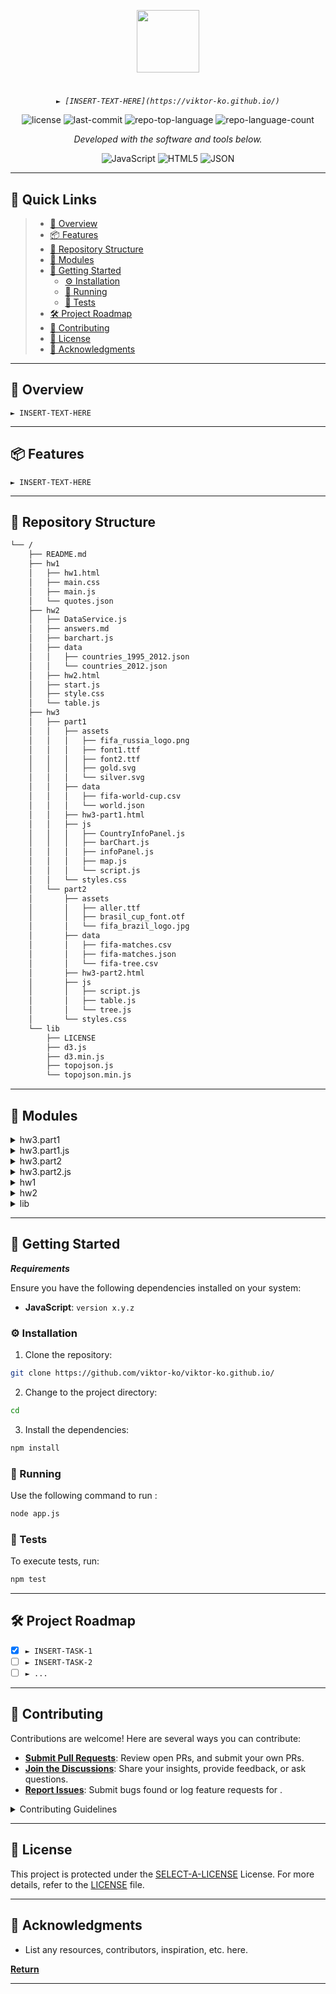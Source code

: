 <p align="center">
  <img src="https://cdn-icons-png.flaticon.com/512/6295/6295417.png" width="100" />
</p>
<p align="center">
    <h1 align="center"></h1>
</p>
<p align="center">
    <em><code>► [INSERT-TEXT-HERE](https://viktor-ko.github.io/)</code></em>
</p>
<p align="center">
	<img src="https://img.shields.io/github/license/viktor-ko/viktor-ko.github.io?style=flat&color=0080ff" alt="license">
	<img src="https://img.shields.io/github/last-commit/viktor-ko/viktor-ko.github.io?style=flat&logo=git&logoColor=white&color=0080ff" alt="last-commit">
	<img src="https://img.shields.io/github/languages/top/viktor-ko/viktor-ko.github.io?style=flat&color=0080ff" alt="repo-top-language">
	<img src="https://img.shields.io/github/languages/count/viktor-ko/viktor-ko.github.io?style=flat&color=0080ff" alt="repo-language-count">
<p>
<p align="center">
		<em>Developed with the software and tools below.</em>
</p>
<p align="center">
	<img src="https://img.shields.io/badge/JavaScript-F7DF1E.svg?style=flat&logo=JavaScript&logoColor=black" alt="JavaScript">
	<img src="https://img.shields.io/badge/HTML5-E34F26.svg?style=flat&logo=HTML5&logoColor=white" alt="HTML5">
	<img src="https://img.shields.io/badge/JSON-000000.svg?style=flat&logo=JSON&logoColor=white" alt="JSON">
</p>
<hr>

## 🔗 Quick Links

> - [📍 Overview](#-overview)
> - [📦 Features](#-features)
> - [📂 Repository Structure](#-repository-structure)
> - [🧩 Modules](#-modules)
> - [🚀 Getting Started](#-getting-started)
>   - [⚙️ Installation](#️-installation)
>   - [🤖 Running ](#-running-)
>   - [🧪 Tests](#-tests)
> - [🛠 Project Roadmap](#-project-roadmap)
> - [🤝 Contributing](#-contributing)
> - [📄 License](#-license)
> - [👏 Acknowledgments](#-acknowledgments)

---

## 📍 Overview

<code>► INSERT-TEXT-HERE</code>

---

## 📦 Features

<code>► INSERT-TEXT-HERE</code>

---

## 📂 Repository Structure

```sh
└── /
    ├── README.md
    ├── hw1
    │   ├── hw1.html
    │   ├── main.css
    │   ├── main.js
    │   └── quotes.json
    ├── hw2
    │   ├── DataService.js
    │   ├── answers.md
    │   ├── barchart.js
    │   ├── data
    │   │   ├── countries_1995_2012.json
    │   │   └── countries_2012.json
    │   ├── hw2.html
    │   ├── start.js
    │   ├── style.css
    │   └── table.js
    ├── hw3
    │   ├── part1
    │   │   ├── assets
    │   │   │   ├── fifa_russia_logo.png
    │   │   │   ├── font1.ttf
    │   │   │   ├── font2.ttf
    │   │   │   ├── gold.svg
    │   │   │   └── silver.svg
    │   │   ├── data
    │   │   │   ├── fifa-world-cup.csv
    │   │   │   └── world.json
    │   │   ├── hw3-part1.html
    │   │   ├── js
    │   │   │   ├── CountryInfoPanel.js
    │   │   │   ├── barChart.js
    │   │   │   ├── infoPanel.js
    │   │   │   ├── map.js
    │   │   │   └── script.js
    │   │   └── styles.css
    │   └── part2
    │       ├── assets
    │       │   ├── aller.ttf
    │       │   ├── brasil_cup_font.otf
    │       │   └── fifa_brazil_logo.jpg
    │       ├── data
    │       │   ├── fifa-matches.csv
    │       │   ├── fifa-matches.json
    │       │   └── fifa-tree.csv
    │       ├── hw3-part2.html
    │       ├── js
    │       │   ├── script.js
    │       │   ├── table.js
    │       │   └── tree.js
    │       └── styles.css
    └── lib
        ├── LICENSE
        ├── d3.js
        ├── d3.min.js
        ├── topojson.js
        └── topojson.min.js
```

---

## 🧩 Modules

<details closed><summary>hw3.part1</summary>

| File                                                                                                    | Summary                         |
| ---                                                                                                     | ---                             |
| [styles.css](https://github.com/viktor-ko/viktor-ko.github.io/blob/master/hw3/part1/styles.css)         | <code>► INSERT-TEXT-HERE</code> |
| [hw3-part1.html](https://github.com/viktor-ko/viktor-ko.github.io/blob/master/hw3/part1/hw3-part1.html) | <code>► INSERT-TEXT-HERE</code> |

</details>

<details closed><summary>hw3.part1.js</summary>

| File                                                                                                                 | Summary                         |
| ---                                                                                                                  | ---                             |
| [barChart.js](https://github.com/viktor-ko/viktor-ko.github.io/blob/master/hw3/part1/js/barChart.js)                 | <code>► INSERT-TEXT-HERE</code> |
| [infoPanel.js](https://github.com/viktor-ko/viktor-ko.github.io/blob/master/hw3/part1/js/infoPanel.js)               | <code>► INSERT-TEXT-HERE</code> |
| [map.js](https://github.com/viktor-ko/viktor-ko.github.io/blob/master/hw3/part1/js/map.js)                           | <code>► INSERT-TEXT-HERE</code> |
| [CountryInfoPanel.js](https://github.com/viktor-ko/viktor-ko.github.io/blob/master/hw3/part1/js/CountryInfoPanel.js) | <code>► INSERT-TEXT-HERE</code> |
| [script.js](https://github.com/viktor-ko/viktor-ko.github.io/blob/master/hw3/part1/js/script.js)                     | <code>► INSERT-TEXT-HERE</code> |

</details>

<details closed><summary>hw3.part2</summary>

| File                                                                                                    | Summary                         |
| ---                                                                                                     | ---                             |
| [styles.css](https://github.com/viktor-ko/viktor-ko.github.io/blob/master/hw3/part2/styles.css)         | <code>► INSERT-TEXT-HERE</code> |
| [hw3-part2.html](https://github.com/viktor-ko/viktor-ko.github.io/blob/master/hw3/part2/hw3-part2.html) | <code>► INSERT-TEXT-HERE</code> |

</details>

<details closed><summary>hw3.part2.js</summary>

| File                                                                                             | Summary                         |
| ---                                                                                              | ---                             |
| [table.js](https://github.com/viktor-ko/viktor-ko.github.io/blob/master/hw3/part2/js/table.js)   | <code>► INSERT-TEXT-HERE</code> |
| [script.js](https://github.com/viktor-ko/viktor-ko.github.io/blob/master/hw3/part2/js/script.js) | <code>► INSERT-TEXT-HERE</code> |
| [tree.js](https://github.com/viktor-ko/viktor-ko.github.io/blob/master/hw3/part2/js/tree.js)     | <code>► INSERT-TEXT-HERE</code> |

</details>

<details closed><summary>hw1</summary>

| File                                                                                        | Summary                         |
| ---                                                                                         | ---                             |
| [quotes.json](https://github.com/viktor-ko/viktor-ko.github.io/blob/master/hw1/quotes.json) | <code>► INSERT-TEXT-HERE</code> |
| [main.js](https://github.com/viktor-ko/viktor-ko.github.io/blob/master/hw1/main.js)         | <code>► INSERT-TEXT-HERE</code> |
| [main.css](https://github.com/viktor-ko/viktor-ko.github.io/blob/master/hw1/main.css)       | <code>► INSERT-TEXT-HERE</code> |
| [hw1.html](https://github.com/viktor-ko/viktor-ko.github.io/blob/master/hw1/hw1.html)       | <code>► INSERT-TEXT-HERE</code> |

</details>

<details closed><summary>hw2</summary>

| File                                                                                              | Summary                         |
| ---                                                                                               | ---                             |
| [hw2.html](https://github.com/viktor-ko/viktor-ko.github.io/blob/master/hw2/hw2.html)             | <code>► INSERT-TEXT-HERE</code> |
| [table.js](https://github.com/viktor-ko/viktor-ko.github.io/blob/master/hw2/table.js)             | <code>► INSERT-TEXT-HERE</code> |
| [start.js](https://github.com/viktor-ko/viktor-ko.github.io/blob/master/hw2/start.js)             | <code>► INSERT-TEXT-HERE</code> |
| [style.css](https://github.com/viktor-ko/viktor-ko.github.io/blob/master/hw2/style.css)           | <code>► INSERT-TEXT-HERE</code> |
| [barchart.js](https://github.com/viktor-ko/viktor-ko.github.io/blob/master/hw2/barchart.js)       | <code>► INSERT-TEXT-HERE</code> |
| [DataService.js](https://github.com/viktor-ko/viktor-ko.github.io/blob/master/hw2/DataService.js) | <code>► INSERT-TEXT-HERE</code> |

</details>

<details closed><summary>lib</summary>

| File                                                                                                | Summary                         |
| ---                                                                                                 | ---                             |
| [d3.min.js](https://github.com/viktor-ko/viktor-ko.github.io/blob/master/lib/d3.min.js)             | <code>► INSERT-TEXT-HERE</code> |
| [d3.js](https://github.com/viktor-ko/viktor-ko.github.io/blob/master/lib/d3.js)                     | <code>► INSERT-TEXT-HERE</code> |
| [topojson.min.js](https://github.com/viktor-ko/viktor-ko.github.io/blob/master/lib/topojson.min.js) | <code>► INSERT-TEXT-HERE</code> |
| [topojson.js](https://github.com/viktor-ko/viktor-ko.github.io/blob/master/lib/topojson.js)         | <code>► INSERT-TEXT-HERE</code> |

</details>

---

## 🚀 Getting Started

***Requirements***

Ensure you have the following dependencies installed on your system:

* **JavaScript**: `version x.y.z`

### ⚙️ Installation

1. Clone the  repository:

```sh
git clone https://github.com/viktor-ko/viktor-ko.github.io/
```

2. Change to the project directory:

```sh
cd 
```

3. Install the dependencies:

```sh
npm install
```

### 🤖 Running 

Use the following command to run :

```sh
node app.js
```

### 🧪 Tests

To execute tests, run:

```sh
npm test
```

---

## 🛠 Project Roadmap

- [X] `► INSERT-TASK-1`
- [ ] `► INSERT-TASK-2`
- [ ] `► ...`

---

## 🤝 Contributing

Contributions are welcome! Here are several ways you can contribute:

- **[Submit Pull Requests](https://github.com/viktor-ko/viktor-ko.github.io/blob/main/CONTRIBUTING.md)**: Review open PRs, and submit your own PRs.
- **[Join the Discussions](https://github.com/viktor-ko/viktor-ko.github.io/discussions)**: Share your insights, provide feedback, or ask questions.
- **[Report Issues](https://github.com/viktor-ko/viktor-ko.github.io/issues)**: Submit bugs found or log feature requests for .

<details closed>
    <summary>Contributing Guidelines</summary>

1. **Fork the Repository**: Start by forking the project repository to your GitHub account.
2. **Clone Locally**: Clone the forked repository to your local machine using a Git client.
   ```sh
   git clone https://github.com/viktor-ko/viktor-ko.github.io/
   ```
3. **Create a New Branch**: Always work on a new branch, giving it a descriptive name.
   ```sh
   git checkout -b new-feature-x
   ```
4. **Make Your Changes**: Develop and test your changes locally.
5. **Commit Your Changes**: Commit with a clear message describing your updates.
   ```sh
   git commit -m 'Implemented new feature x.'
   ```
6. **Push to GitHub**: Push the changes to your forked repository.
   ```sh
   git push origin new-feature-x
   ```
7. **Submit a Pull Request**: Create a PR against the original project repository. Clearly describe the changes and their motivations.

Once your PR is reviewed and approved, it will be merged into the main branch.

</details>

---

## 📄 License

This project is protected under the [SELECT-A-LICENSE](https://choosealicense.com/licenses) License. For more details, refer to the [LICENSE](https://choosealicense.com/licenses/) file.

---

## 👏 Acknowledgments

- List any resources, contributors, inspiration, etc. here.

[**Return**](#-quick-links)

---
